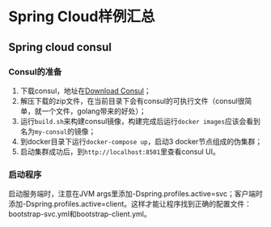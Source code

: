 # Spring Cloud样例汇总

## Spring cloud consul

### Consul的准备

1. 下载consul，地址在[Download Consul](https://www.consul.io/downloads.html)；
2. 解压下载的zip文件，在当前目录下会有consul的可执行文件（consul很简单，就一个文件，golang带来的好处）；
3. 运行`build.sh`来构建consul镜像，构建完成后运行`docker images`应该会看到名为`my-consul`的镜像；
4. 到docker目录下运行`docker-compose up`，启动3 docker节点组成的伪集群；
5. 启动集群成功后，到`http://localhost:8501`里查看consul UI。

### 启动程序

启动服务端时，注意在JVM args里添加-Dspring.profiles.active=svc；客户端时添加-Dspring.profiles.active=client。这样才能让程序找到正确的配置文件：bootstrap-svc.yml和bootstrap-client.yml。